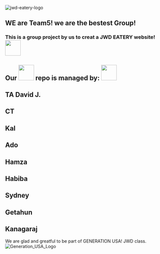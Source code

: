![jwd-eatery-logo](https://user-images.githubusercontent.com/96953205/170085364-2cdf9729-83de-4b1f-b65a-99340c05209e.png)




## WE are Team5! we are the bestest Group!
### This is a group project by us to creat a JWD EATERY website!<img src="https://user-images.githubusercontent.com/96953205/170082673-65ef8e31-c877-4a69-b5a3-94ee3dacfae5.png" width="50">
## Our <img src="https://user-images.githubusercontent.com/96953205/170082355-1e4bd0cc-0885-45d3-90fd-6d1b3db3b909.png" width="50"> repo is managed by: <img src="https://user-images.githubusercontent.com/96953205/170083918-2e3c0f66-5a4b-4153-9721-b58ed0128f46.png" width="50">

## TA David J. 
## CT
## Kal 
## Ado
## Hamza 
## Habiba 
## Sydney
## Getahun
## Kanagaraj

We are glad and greatful to be part of GENERATION USA! JWD class. ![Generation_USA_Logo](https://user-images.githubusercontent.com/96953205/170086296-bd0ee9f5-9a94-4ed3-9e41-5a7f52e0b6d5.jpg)
